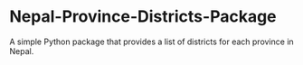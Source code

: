# Nepal-Province-Districts-Package
A simple Python package that provides a list of districts for each province in Nepal.
